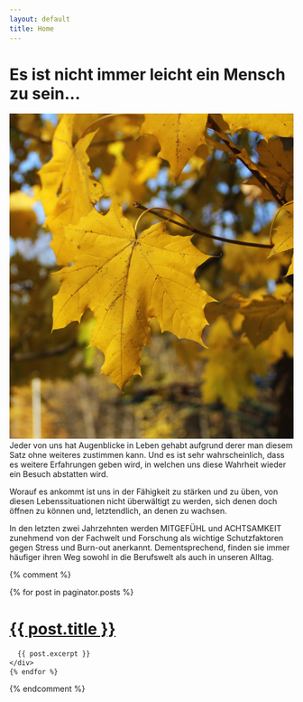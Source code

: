 ```yaml
---
layout: default
title: Home
---
```



<h1 class="space-below-1">Es ist nicht immer leicht ein Mensch zu sein...</h1>


![Bild zur Home Page](/images/home.jpg)
Jeder von uns hat Augenblicke in Leben gehabt aufgrund derer man diesem Satz ohne weiteres zustimmen kann.
Und es ist sehr wahrscheinlich, dass es weitere Erfahrungen geben wird, in welchen uns diese Wahrheit wieder ein Besuch abstatten wird.

Worauf es ankommt ist uns in der Fähigkeit zu stärken und zu üben, von diesen Lebenssituationen nicht überwältigt zu werden, sich denen doch öffnen zu können und, letztendlich, an denen zu wachsen.

In den letzten zwei Jahrzehnten werden MITGEFÜHL und ACHTSAMKEIT zunehmend von der Fachwelt und Forschung als wichtige Schutzfaktoren gegen Stress und Burn-out anerkannt. Dementsprechend, finden sie immer häufiger ihren Weg sowohl in die Berufswelt als auch in unseren Alltag.




{% comment %}
  <div class="posts">
    {% for post in paginator.posts %}
    <div class="post">
      <h1 class="post-title">
        <a href="{{ post.url }}">
          {{ post.title }}
        </a>
      </h1>

      {{ post.excerpt }}
    </div>
    {% endfor %}
  </div>
{% endcomment %}
